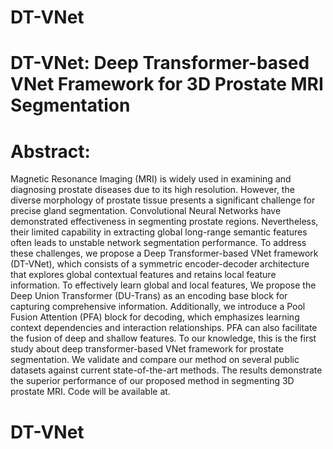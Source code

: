 

# DT-VNet


# DT-VNet: Deep Transformer-based VNet Framework for 3D Prostate MRI Segmentation



# Abstract:
Magnetic Resonance Imaging (MRI) is widely used in examining and diagnosing prostate diseases due to its high resolution. However, the diverse morphology of prostate tissue presents a significant challenge for precise gland segmentation. Convolutional Neural Networks have demonstrated effectiveness in segmenting prostate regions. Nevertheless, their limited capability in extracting global long-range semantic features often leads to unstable network segmentation performance. To address these challenges, we propose a Deep Transformer-based VNet framework (DT-VNet), which consists of a symmetric encoder-decoder architecture that explores global contextual features and retains local feature information. To effectively learn global and local features, We propose the Deep Union Transformer (DU-Trans) as an encoding base block for capturing comprehensive information.
Additionally, we introduce a Pool Fusion Attention (PFA) block for decoding, which emphasizes learning context dependencies and interaction relationships. PFA can also facilitate the fusion of deep and shallow features. To our knowledge, this is the first study about deep transformer-based VNet framework for prostate segmentation. We validate and compare our method on several public datasets against current state-of-the-art methods. The results demonstrate the superior performance of our proposed method in segmenting 3D prostate MRI. Code will be available at. 






# DT-VNet
